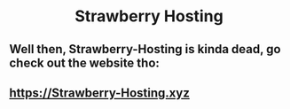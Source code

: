 <h1 align="center">Strawberry Hosting</h1>

## Well then, Strawberry-Hosting is kinda dead, go check out the website tho:

<a href="https://strawberry-hosting.xyz"><h2>https://Strawberry-Hosting.xyz</h2></a>
